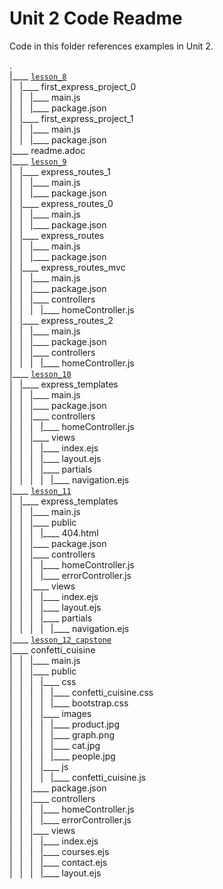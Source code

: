 # Unit 2 Code Readme  

Code in this folder references examples in Unit 2.  

.  
|____ [`lesson_8`](./lesson_8/)  
| &nbsp; |____ first_express_project_0  
| &nbsp; | &nbsp; |____ main.js  
| &nbsp; | &nbsp; |____ package.json  
| &nbsp; |____ first_express_project_1  
| &nbsp; | &nbsp; |____ main.js  
| &nbsp; | &nbsp; |____ package.json  
|____ readme.adoc  
|____ [`lesson_9`](./lesson_9/)  
| &nbsp; |____ express_routes_1  
| &nbsp; | &nbsp; |____ main.js  
| &nbsp; | &nbsp; |____ package.json  
| &nbsp; |____ express_routes_0  
| &nbsp; | &nbsp; |____ main.js  
| &nbsp; | &nbsp; |____ package.json  
| &nbsp; |____ express_routes  
| &nbsp; | &nbsp; |____ main.js  
| &nbsp; | &nbsp; |____ package.json  
| &nbsp; |____ express_routes_mvc  
| &nbsp; | &nbsp; |____ main.js  
| &nbsp; | &nbsp; |____ package.json  
| &nbsp; | &nbsp; |____ controllers  
| &nbsp; | &nbsp; | &nbsp; |____ homeController.js  
| &nbsp; |____ express_routes_2  
| &nbsp; | &nbsp; |____ main.js  
| &nbsp; | &nbsp; |____ package.json  
| &nbsp; | &nbsp; |____ controllers  
| &nbsp; | &nbsp; | &nbsp; |____ homeController.js  
|____ [`lesson_10`](./lesson_10/)  
| &nbsp; |____ express_templates  
| &nbsp; | &nbsp; |____ main.js  
| &nbsp; | &nbsp; |____ package.json  
| &nbsp; | &nbsp; |____ controllers  
| &nbsp; | &nbsp; | &nbsp; |____ homeController.js  
| &nbsp; | &nbsp; |____ views  
| &nbsp; | &nbsp; | &nbsp; |____ index.ejs  
| &nbsp; | &nbsp; | &nbsp; |____ layout.ejs  
| &nbsp; | &nbsp; | &nbsp; |____ partials  
| &nbsp; | &nbsp; | &nbsp; | &nbsp; |____ navigation.ejs  
|____ [`lesson_11`](./lesson_11/)  
| &nbsp; |____ express_templates  
| &nbsp; | &nbsp; |____ main.js  
| &nbsp; | &nbsp; |____ public  
| &nbsp; | &nbsp; | &nbsp; |____ 404.html  
| &nbsp; | &nbsp; |____ package.json  
| &nbsp; | &nbsp; |____ controllers  
| &nbsp; | &nbsp; | &nbsp; |____ homeController.js  
| &nbsp; | &nbsp; | &nbsp; |____ errorController.js  
| &nbsp; | &nbsp; |____ views  
| &nbsp; | &nbsp; | &nbsp; |____ index.ejs  
| &nbsp; | &nbsp; | &nbsp; |____ layout.ejs  
| &nbsp; | &nbsp; | &nbsp; |____ partials  
| &nbsp; | &nbsp; | &nbsp; | &nbsp; |____ navigation.ejs  
|____ [`lesson_12_capstone`](./lesson_12_capstone/)  
|____ confetti_cuisine  
| &nbsp; | &nbsp; |____ main.js  
| &nbsp; | &nbsp; |____ public  
| &nbsp; | &nbsp; | &nbsp; |____ css  
| &nbsp; | &nbsp; | &nbsp; | &nbsp; |____ confetti_cuisine.css  
| &nbsp; | &nbsp; | &nbsp; | &nbsp; |____ bootstrap.css  
| &nbsp; | &nbsp; | &nbsp; |____ images  
| &nbsp; | &nbsp; | &nbsp; | &nbsp; |____ product.jpg  
| &nbsp; | &nbsp; | &nbsp; | &nbsp; |____ graph.png  
| &nbsp; | &nbsp; | &nbsp; | &nbsp; |____ cat.jpg  
| &nbsp; | &nbsp; | &nbsp; | &nbsp; |____ people.jpg  
| &nbsp; | &nbsp; | &nbsp; |____ js  
| &nbsp; | &nbsp; | &nbsp; | &nbsp; |____ confetti_cuisine.js  
| &nbsp; | &nbsp; |____ package.json  
| &nbsp; | &nbsp; |____ controllers  
| &nbsp; | &nbsp; | &nbsp; |____ homeController.js  
| &nbsp; | &nbsp; | &nbsp; |____ errorController.js  
| &nbsp; | &nbsp; |____ views  
| &nbsp; | &nbsp; | &nbsp; |____ index.ejs  
| &nbsp; | &nbsp; | &nbsp; |____ courses.ejs  
| &nbsp; | &nbsp; | &nbsp; |____ contact.ejs  
| &nbsp; | &nbsp; | &nbsp; |____ layout.ejs  
